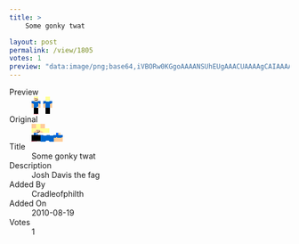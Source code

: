 ```yaml
---
title: >
    Some gonky twat

layout: post
permalink: /view/1805
votes: 1
preview: "data:image/png;base64,iVBORw0KGgoAAAANSUhEUgAAACUAAAAgCAIAAAAaMSbnAAAABnRSTlMA/wD/AP5AXyvrAAAA00lEQVRIie2WWw6DIBBF721ckXZLxTVpt+R0SZ1+2MeAqJhC2hjPF8LMnCAKUPWOD1fEucz0B6ynn9IKZcP3CSAAHGR8doV9AACSo5vkS1zSp6peI6sytn7Svxs8tzltQDXtsg4duuK+7A4L4QZP1jVhRCt+QO2P3jalh/MLhreymv7b/708lToBwD5875bVmPQi1dYEoI51LmFj9r5+e/dF9jPLc7+QbGfE0vymm9P30N5fyLjev+PM10pI3/v3cvgO3+H7E5+i0RE0tp1YS2ewMQ+0InIU+hdnjwAAAABJRU5ErkJggg=="
---
```

<dl class="side-by-side">
<dt>Preview</dt>
<dd>
    <img class="preview" src="data:image/png;base64,iVBORw0KGgoAAAANSUhEUgAAACUAAAAgCAIAAAAaMSbnAAAABnRSTlMA/wD/AP5AXyvrAAAA00lEQVRIie2WWw6DIBBF721ckXZLxTVpt+R0SZ1+2MeAqJhC2hjPF8LMnCAKUPWOD1fEucz0B6ynn9IKZcP3CSAAHGR8doV9AACSo5vkS1zSp6peI6sytn7Svxs8tzltQDXtsg4duuK+7A4L4QZP1jVhRCt+QO2P3jalh/MLhreymv7b/708lToBwD5875bVmPQi1dYEoI51LmFj9r5+e/dF9jPLc7+QbGfE0vymm9P30N5fyLjev+PM10pI3/v3cvgO3+H7E5+i0RE0tp1YS2ewMQ+0InIU+hdnjwAAAABJRU5ErkJggg==">
</dd>
<dt>Original</dt>
<dd>
    <img class="preview" src="data:image/png;base64,iVBORw0KGgoAAAANSUhEUgAAAEAAAAAgCAYAAACinX6EAAAAyElEQVR42u3W6w3DIAwEYHbqTt2pO3mnq1RVKDhpeDioxjmkU/gBivkUCAnywmlQSWV+8t4IQAACEIAABLgzABoWOTEEcA+QtwI2WwL3A/gM1f3wAHLwBei+RASQptO9/4+xBMDJgrcZ/m26BpCLshLArj0FZVCmCmpr9frKeq6/eCmA3gJDAuSXESAmAEzZnRnye3EHY0fGd+UfAK5CAALEAsiHXeu41QGst1ICEIAABHABMHrTmw6A9PhWo566b7iuWubPBngDBf98bj1bBDEAAAAASUVORK5CYII=">
</dd>
<dt>Title</dt>
<dd>Some gonky twat</dd>
<dt>Description</dt>
<dd>Josh Davis the fag</dd>
<dt>Added By</dt>
<dd>Cradleofphilth</dd>
<dt>Added On</dt>
<dd>2010-08-19</dd>
<dt>Votes</dt>
<dd>1</dd>
</dl>
